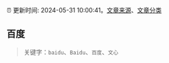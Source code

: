 :alarm_clock: 更新时间: 2024-05-31 10:00:41。[文章来源](/README.md)、[文章分类](/TAGS.md)

## 百度


> 关键字：`baidu`、`Baidu`、`百度`、`文心`



